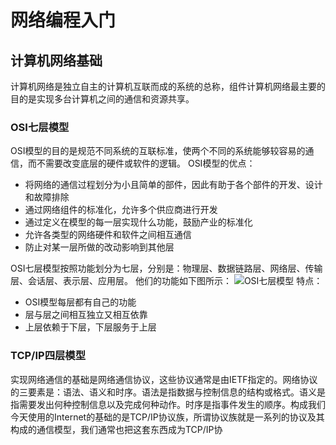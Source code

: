 # 网络编程入门

## 计算机网络基础

计算机网络是独立自主的计算机互联而成的系统的总称，组件计算机网络最主要的目的是实现多台计算机之间的通信和资源共享。

### OSI七层模型

OSI模型的目的是规范不同系统的互联标准，使两个不同的系统能够较容易的通信，而不需要改变底层的硬件或软件的逻辑。
OSI模型的优点：

+ 将网络的通信过程划分为小且简单的部件，因此有助于各个部件的开发、设计和故障排除
+ 通过网络组件的标准化，允许多个供应商进行开发
+ 通过定义在模型的每一层实现什么功能，鼓励产业的标准化
+ 允许各类型的网络硬件和软件之间相互通信
+ 防止对某一层所做的改动影响到其他层
  
OSI七层模型按照功能划分为七层，分别是：物理层、数据链路层、网络层、传输层、会话层、表示层、应用层。
他们的功能如下图所示：
![OSI七层模型](../img/OSI.png)
特点：

+ OSI模型每层都有自己的功能
+ 层与层之间相互独立又相互依靠
+ 上层依赖于下层，下层服务于上层

### TCP/IP四层模型

实现网络通信的基础是网络通信协议，这些协议通常是由IETF指定的。网络协议的三要素是：语法、语义和时序。语法是指数据与控制信息的结构或格式。语义是指需要发出何种控制信息以及完成何种动作。时序是指事件发生的顺序。构成我们今天使用的Internet的基础的是TCP/IP协议族，所谓协议族就是一系列的协议及其构成的通信模型，我们通常也把这套东西成为TCP/IP协